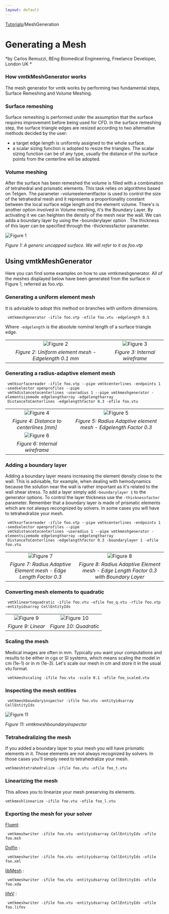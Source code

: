 ```yaml
---
layout: default
---
```


[Tutorials](http://www.vmtk.org/Tutorials)/MeshGeneration

Generating a Mesh
=================

*by Carlos Remuzzi, BEng Biomedical Engineering, Freelance Developer, London UK *

### How vmtkMeshGenerator works
The mesh generator for vmtk works by performing two fundamental steps, Surface Remeshing and Volume Meshing. 

### Surface remeshing

Surface remeshing is performed under the assumption that the surface requires improvement before being used for CFD. In the surface remeshing step, the surface triangle edges are resized according to two alternative methods decided by the user:
- a target edge length is uniformly assigned to the whole surface.
- a scalar sizing function is adopted to resize the triangles. The scalar sizing function can be of any type, usually the distance of the surface points from the centerline will be adopted.

### Volume meshing

After the surface has been remeshed the volume is filled with a combination of tetrahedral and prismatic elements. This task relies on algorithms based on Tetgen. The parameter -volumeelementfactor is used to control the size of the tetrahedral mesh and it represents a proportionality constant between the local surface edge length and the element volume. There's is another option involved in Volume meshing, it's the Boundary Layer. By activating it we can heighten the density of the mesh near the wall. We can adda a boundary layer by using the -boundarylayer option . The thickness of this layer can be specified through the -thicknessfactor parameter. 

![Figure 1](http://www.vmtk.org/pmwiki/uploads/Tutorials/image1.png)

*Figure 1: A generic uncapped surface. We will refer to it as foo.vtp*

## Using vmtkMeshGenerator

Here you can find some examples on how to use vmtkmeshgenerator. All of the meshes displayed below have been generated from the surface in Figure 1, referred as foo.vtp.

### Generating a uniform element mesh

It is advisable to adopt this method on branches with uniform dimensions.

     vmtkmeshgenerator -ifile foo.vtp -ofile foo.vtu -edgelength 0.5

Where `-edgelength` is the absolute nominal length of a surface triangle edge. 

|||
|:---------------------------------:|:----------------------:
|![Figure 2](/media/Tutorials/meshuniform01.png "Figure 2") |![Figure 3](/media/Tutorials/image3.png "Figure 3")
| *Figure 2: Uniform element mesh - Edgelength 0.1 mm* | *Figure 3: Internal wireframe*  

### Generating a radius-adaptive element mesh

     vmtksurfacereader -ifile foo.vtp --pipe vmtkcenterlines -endpoints 1 -seedselector openprofiles --pipe
     vmtkdistancetocenterlines -useradius 1 --pipe vmtkmeshgenerator -elementsizemode edgelengtharray -edgelengtharray
     DistanceToCenterlines -edgelengthfactor 0.3 -ofile foo.vtu 

|||
|:---------------------------------:|:----------------------:
|![Figure 4](/media/Tutorials/image4.png "Figure 4") |![Figure 5](/media/Tutorials/image5.png "Figure 5")
| *Figure 4: Distance to centerlines [mm]* | *Figure 5: Radius Adaptive element mesh - Edgelength Factor 0.3*  
|![Figure 6](/media/Tutorials/image6.png "Figure 6") |
| *Figure 6: Internal wireframe* |  

### Adding a boundary layer

Adding a boundary layer means increasing the element density close to the wall. This is advisable, for example, when dealing with hemodynamics because the solution near the wall is rather important as it's related to the wall shear stress. To add a layer simply add -`boundarylayer 1` to the generator options. To control the layer thickness use the `-thicknessfactor` parameter. Remember that a boundary layer is made of prismatic elements which are not always recongnized by solvers. In some cases you will have to tetrahedralize your mesh. 

     vmtksurfacereader -ifile foo.vtp --pipe vmtkcenterlines -endpoints 1 -seedselector openprofiles --pipe 
     vmtkdistancetocenterlines -useradius 1 --pipe vmtkmeshgenerator -elementsizemode edgelengtharray -edgelengtharray 
     DistanceToCenterlines -edgelengthfactor 0.3 -boundarylayer 1 -ofile foo.vtu 

|||
|:---------------------------------:|:----------------------:
|![Figure 7](/media/Tutorials/image7.png "Figure 7") |![Figure 8](/media/Tutorials/image8.png "Figure 8")
| *Figure 7: Radius Adaptive Element mesh - Edge Length Factor 0.3* | *Figure 8: Radius Adaptive Element mesh - Edge Length Factor 0.3 with Boundary Layer*  


### Converting mesh elements to quadratic

     vmtklineartoquadratic -ifile foo.vtu -ofile foo_q.vtu -rfile foo.vtp -entityidsarray CellEntityIds 


|||
|:---------------------------------:|:----------------------:
|![Figure 9](/media/Tutorials/image9.png "Figure 9") |![Figure 10](/media/Tutorials/image10.png "Figure 10")
| *Figure 9: Linear* | *Figure 10: Quadratic*  


### Scaling the mesh

Medical images are often in mm. Typically you want your computations and results to be either in cgs or SI systems, which means scaling the model in cm (1e-1) or in m (1e-3). Let's scale our mesh in cm and store it in the usual vtu format.

     vmtkmeshscaling -ifile foo.vtu -scale 0.1 -ofile foo_scaled.vtu 

### Inspecting the mesh entities

     vmtkmeshboundaryinspector -ifile foo.vtu -entityidsarray CellEntityIds 

![Figure 11](/media/Tutorials/image.png "Figure 11")

*Figure 11: vmtkmeshboundaryinspector*

### Tetrahedralizing the mesh

If you added a boundary layer to your mesh you will have prismatic elements in it. Those elements are not always recognized by solvers. In those cases you'll simply need to tetrahedralize your mesh.

    vmtkmeshtetrahedralize -ifile foo.vtu -ofile foo_t.vtu 

### Linearizing the mesh

This allows you to linearize your mesh preserving its elements.

    vmtkmeshlinearize -ifile foo.vtu -ofile foo_l.vtu 

### Exporting the mesh for your solver

[Fluent](http://www.fluent.com):

     vmtkmeshwriter -ifile foo.vtu -entityidsarray CellEntityIds -ofile foo.msh

[Dolfin](http://www.fenics.org/move.html) :

     vmtkmeshwriter -ifile foo.vtu -entityidsarray CellEntityIds -ofile foo.xml

[libMesh](http://libmesh.sourceforge.net/) :

     vmtkmeshwriter -ifile foo.vtu -entityidsarray CellEntityIds -ofile foo.xda

[lifeV](http://www.lifev.org/) :

     vmtkmeshwriter -ifile foo.vtu -entityidsarray CellEntityIds -ofile foo.lifev 




















